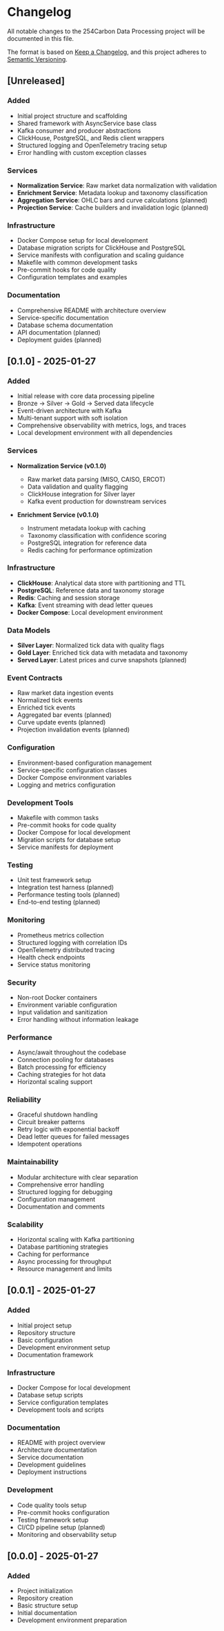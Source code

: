 # Changelog

All notable changes to the 254Carbon Data Processing project will be documented in this file.

The format is based on [Keep a Changelog](https://keepachangelog.com/en/1.0.0/),
and this project adheres to [Semantic Versioning](https://semver.org/spec/v2.0.0.html).

## [Unreleased]

### Added
- Initial project structure and scaffolding
- Shared framework with AsyncService base class
- Kafka consumer and producer abstractions
- ClickHouse, PostgreSQL, and Redis client wrappers
- Structured logging and OpenTelemetry tracing setup
- Error handling with custom exception classes

### Services
- **Normalization Service**: Raw market data normalization with validation
- **Enrichment Service**: Metadata lookup and taxonomy classification
- **Aggregation Service**: OHLC bars and curve calculations (planned)
- **Projection Service**: Cache builders and invalidation logic (planned)

### Infrastructure
- Docker Compose setup for local development
- Database migration scripts for ClickHouse and PostgreSQL
- Service manifests with configuration and scaling guidance
- Makefile with common development tasks
- Pre-commit hooks for code quality
- Configuration templates and examples

### Documentation
- Comprehensive README with architecture overview
- Service-specific documentation
- Database schema documentation
- API documentation (planned)
- Deployment guides (planned)

## [0.1.0] - 2025-01-27

### Added
- Initial release with core data processing pipeline
- Bronze → Silver → Gold → Served data lifecycle
- Event-driven architecture with Kafka
- Multi-tenant support with soft isolation
- Comprehensive observability with metrics, logs, and traces
- Local development environment with all dependencies

### Services
- **Normalization Service (v0.1.0)**
  - Raw market data parsing (MISO, CAISO, ERCOT)
  - Data validation and quality flagging
  - ClickHouse integration for Silver layer
  - Kafka event production for downstream services

- **Enrichment Service (v0.1.0)**
  - Instrument metadata lookup with caching
  - Taxonomy classification with confidence scoring
  - PostgreSQL integration for reference data
  - Redis caching for performance optimization

### Infrastructure
- **ClickHouse**: Analytical data store with partitioning and TTL
- **PostgreSQL**: Reference data and taxonomy storage
- **Redis**: Caching and session storage
- **Kafka**: Event streaming with dead letter queues
- **Docker Compose**: Local development environment

### Data Models
- **Silver Layer**: Normalized tick data with quality flags
- **Gold Layer**: Enriched tick data with metadata and taxonomy
- **Served Layer**: Latest prices and curve snapshots (planned)

### Event Contracts
- Raw market data ingestion events
- Normalized tick events
- Enriched tick events
- Aggregated bar events (planned)
- Curve update events (planned)
- Projection invalidation events (planned)

### Configuration
- Environment-based configuration management
- Service-specific configuration classes
- Docker Compose environment variables
- Logging and metrics configuration

### Development Tools
- Makefile with common tasks
- Pre-commit hooks for code quality
- Docker Compose for local development
- Migration scripts for database setup
- Service manifests for deployment

### Testing
- Unit test framework setup
- Integration test harness (planned)
- Performance testing tools (planned)
- End-to-end testing (planned)

### Monitoring
- Prometheus metrics collection
- Structured logging with correlation IDs
- OpenTelemetry distributed tracing
- Health check endpoints
- Service status monitoring

### Security
- Non-root Docker containers
- Environment variable configuration
- Input validation and sanitization
- Error handling without information leakage

### Performance
- Async/await throughout the codebase
- Connection pooling for databases
- Batch processing for efficiency
- Caching strategies for hot data
- Horizontal scaling support

### Reliability
- Graceful shutdown handling
- Circuit breaker patterns
- Retry logic with exponential backoff
- Dead letter queues for failed messages
- Idempotent operations

### Maintainability
- Modular architecture with clear separation
- Comprehensive error handling
- Structured logging for debugging
- Configuration management
- Documentation and comments

### Scalability
- Horizontal scaling with Kafka partitioning
- Database partitioning strategies
- Caching for performance
- Async processing for throughput
- Resource management and limits

## [0.0.1] - 2025-01-27

### Added
- Initial project setup
- Repository structure
- Basic configuration
- Development environment setup
- Documentation framework

### Infrastructure
- Docker Compose for local development
- Database setup scripts
- Service configuration templates
- Development tools and scripts

### Documentation
- README with project overview
- Architecture documentation
- Service documentation
- Development guidelines
- Deployment instructions

### Development
- Code quality tools setup
- Pre-commit hooks configuration
- Testing framework setup
- CI/CD pipeline setup (planned)
- Monitoring and observability setup

## [0.0.0] - 2025-01-27

### Added
- Project initialization
- Repository creation
- Basic structure setup
- Initial documentation
- Development environment preparation

